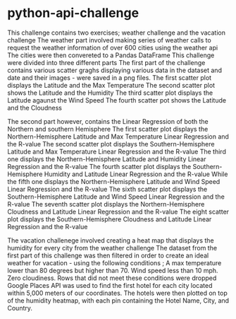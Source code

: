 # python-api-challenge

This challenge contains two exercises; weather challenge and the vacation challenge
The weather part involved making series of weather calls to request the weather information of over 600 cities using the weather api
The cities were then convereted to a Pandas DataFrame
This challenge were divided into three different parts 
The first part of the challenge contains various scatter graghs displaying various data in the dataset and date and their images -
were saved in a png files.
The first scatter plot displays the Latitude and the Max Temperature 
The second scatter plot shows the Latitude and the Humidity
The third scatter plot displays the Latitude agaunst the Wind Speed
The fourth scatter pot shows the Latitude and the Cloudness

The second part however, contains the Linear Regression of both the Northern and southern Hemisphere 
The first scatter plot displays the Northern-Hemisphere Latitude and Max Temperature Linear Regression and the R-value
The second scatter plot displays the Southern-Hemisphere Latitude and Max Temperature Linear Regression and the R-value
The third one displays the Northern-Hemisphere Latitude and Humidity Linear Regression and the R-value
The fourth scatter plot displays the Southern-Hemisphere Humidity and Latitude Linear Regression and the R-value
While the fifth one displays the Northern-Hemisphere Latitude and Wind Speed Linear Regression and the R-value
The sixth scatter plot displays the Southern-Hemisphere Latitude and Wind Speed Linear Regression and the R-value
The seventh scatter plot displays the Northern-Hemisphere Cloudness and Latitude Linear Regression and the R-value
The eight scatter plot displays the Southern-Hemisphere Cloudness and Latitude Linear Regression and the R-value

The vacation challenege involved creating a heat map that displays the humidity for every city from the weather challenge
The dataset from the first part of this challenge was then filtered in order to create an ideal weather for vacation - 
using the following conditions ;
A max temperature lower than 80 degrees but higher than 70.
Wind speed less than 10 mph.
Zero cloudiness.
Rows that did not meet these conditions were dropped 
Google Places API was used to find the first hotel for each city located within 5,000 meters of our coordinates.
The hotels were then plotted on top of the humidity heatmap, with each pin containing the Hotel Name, City, and Country.
